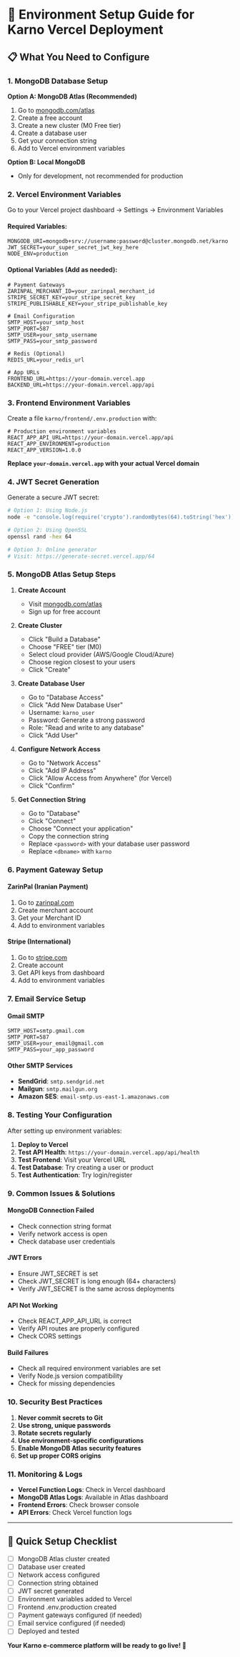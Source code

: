 # 🔧 Environment Setup Guide for Karno Vercel Deployment

## 📋 **What You Need to Configure**

### **1. MongoDB Database Setup**

**Option A: MongoDB Atlas (Recommended)**
1. Go to [mongodb.com/atlas](https://mongodb.com/atlas)
2. Create a free account
3. Create a new cluster (M0 Free tier)
4. Create a database user
5. Get your connection string
6. Add to Vercel environment variables

**Option B: Local MongoDB**
- Only for development, not recommended for production

### **2. Vercel Environment Variables**

Go to your Vercel project dashboard → Settings → Environment Variables

#### **Required Variables:**
```
MONGODB_URI=mongodb+srv://username:password@cluster.mongodb.net/karno
JWT_SECRET=your_super_secret_jwt_key_here
NODE_ENV=production
```

#### **Optional Variables (Add as needed):**
```
# Payment Gateways
ZARINPAL_MERCHANT_ID=your_zarinpal_merchant_id
STRIPE_SECRET_KEY=your_stripe_secret_key
STRIPE_PUBLISHABLE_KEY=your_stripe_publishable_key

# Email Configuration
SMTP_HOST=your_smtp_host
SMTP_PORT=587
SMTP_USER=your_smtp_username
SMTP_PASS=your_smtp_password

# Redis (Optional)
REDIS_URL=your_redis_url

# App URLs
FRONTEND_URL=https://your-domain.vercel.app
BACKEND_URL=https://your-domain.vercel.app/api
```

### **3. Frontend Environment Variables**

Create a file `karno/frontend/.env.production` with:

```env
# Production environment variables
REACT_APP_API_URL=https://your-domain.vercel.app/api
REACT_APP_ENVIRONMENT=production
REACT_APP_VERSION=1.0.0
```

**Replace `your-domain.vercel.app` with your actual Vercel domain**

### **4. JWT Secret Generation**

Generate a secure JWT secret:

```bash
# Option 1: Using Node.js
node -e "console.log(require('crypto').randomBytes(64).toString('hex'))"

# Option 2: Using OpenSSL
openssl rand -hex 64

# Option 3: Online generator
# Visit: https://generate-secret.vercel.app/64
```

### **5. MongoDB Atlas Setup Steps**

1. **Create Account**
   - Visit [mongodb.com/atlas](https://mongodb.com/atlas)
   - Sign up for free account

2. **Create Cluster**
   - Click "Build a Database"
   - Choose "FREE" tier (M0)
   - Select cloud provider (AWS/Google Cloud/Azure)
   - Choose region closest to your users
   - Click "Create"

3. **Create Database User**
   - Go to "Database Access"
   - Click "Add New Database User"
   - Username: `karno_user`
   - Password: Generate a strong password
   - Role: "Read and write to any database"
   - Click "Add User"

4. **Configure Network Access**
   - Go to "Network Access"
   - Click "Add IP Address"
   - Click "Allow Access from Anywhere" (for Vercel)
   - Click "Confirm"

5. **Get Connection String**
   - Go to "Database"
   - Click "Connect"
   - Choose "Connect your application"
   - Copy the connection string
   - Replace `<password>` with your database user password
   - Replace `<dbname>` with `karno`

### **6. Payment Gateway Setup**

#### **ZarinPal (Iranian Payment)**
1. Go to [zarinpal.com](https://zarinpal.com)
2. Create merchant account
3. Get your Merchant ID
4. Add to environment variables

#### **Stripe (International)**
1. Go to [stripe.com](https://stripe.com)
2. Create account
3. Get API keys from dashboard
4. Add to environment variables

### **7. Email Service Setup**

#### **Gmail SMTP**
```
SMTP_HOST=smtp.gmail.com
SMTP_PORT=587
SMTP_USER=your_email@gmail.com
SMTP_PASS=your_app_password
```

#### **Other SMTP Services**
- **SendGrid**: `smtp.sendgrid.net`
- **Mailgun**: `smtp.mailgun.org`
- **Amazon SES**: `email-smtp.us-east-1.amazonaws.com`

### **8. Testing Your Configuration**

After setting up environment variables:

1. **Deploy to Vercel**
2. **Test API Health**: `https://your-domain.vercel.app/api/health`
3. **Test Frontend**: Visit your Vercel URL
4. **Test Database**: Try creating a user or product
5. **Test Authentication**: Try login/register

### **9. Common Issues & Solutions**

#### **MongoDB Connection Failed**
- Check connection string format
- Verify network access is open
- Check database user credentials

#### **JWT Errors**
- Ensure JWT_SECRET is set
- Check JWT_SECRET is long enough (64+ characters)
- Verify JWT_SECRET is the same across deployments

#### **API Not Working**
- Check REACT_APP_API_URL is correct
- Verify API routes are properly configured
- Check CORS settings

#### **Build Failures**
- Check all required environment variables are set
- Verify Node.js version compatibility
- Check for missing dependencies

### **10. Security Best Practices**

1. **Never commit secrets to Git**
2. **Use strong, unique passwords**
3. **Rotate secrets regularly**
4. **Use environment-specific configurations**
5. **Enable MongoDB Atlas security features**
6. **Set up proper CORS origins**

### **11. Monitoring & Logs**

- **Vercel Function Logs**: Check in Vercel dashboard
- **MongoDB Atlas Logs**: Available in Atlas dashboard
- **Frontend Errors**: Check browser console
- **API Errors**: Check Vercel function logs

---

## 🚀 **Quick Setup Checklist**

- [ ] MongoDB Atlas cluster created
- [ ] Database user created
- [ ] Network access configured
- [ ] Connection string obtained
- [ ] JWT secret generated
- [ ] Environment variables added to Vercel
- [ ] Frontend .env.production created
- [ ] Payment gateways configured (if needed)
- [ ] Email service configured (if needed)
- [ ] Deployed and tested

**Your Karno e-commerce platform will be ready to go live! 🎉** 